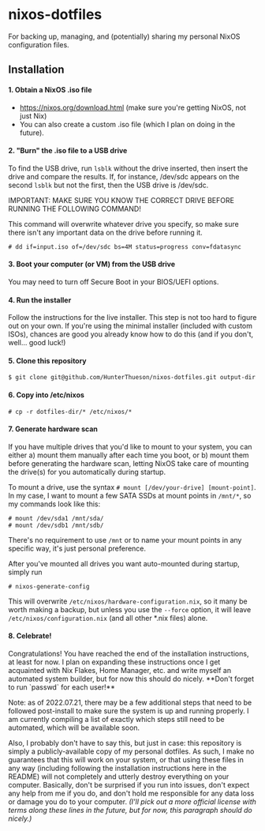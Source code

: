 # nixos-dotfiles
For backing up, managing, and (potentially) sharing my personal NixOS configuration files.

<h2>Installation</h2>
<h4>1. Obtain a NixOS .iso file</h4>

- https://nixos.org/download.html (make sure you're getting NixOS, not just Nix)
- You can also create a custom .iso file (which I plan on doing in the future).

<h4>2. "Burn" the .iso file to a USB drive</h4>

To find the USB drive, run `lsblk` without the drive inserted, then insert the drive
and compare the results. If, for instance, /dev/sdc appears on the second `lsblk`
but not the first, then the USB drive is /dev/sdc.

IMPORTANT: MAKE SURE YOU KNOW THE CORRECT DRIVE BEFORE RUNNING THE FOLLOWING COMMAND!

This command will overwrite whatever drive you specify, so make sure there isn't any
important data on the drive before running it.

```
# dd if=input.iso of=/dev/sdc bs=4M status=progress conv=fdatasync
```

<h4>3. Boot your computer (or VM) from the USB drive</h4>

You may need to turn off Secure Boot in your BIOS/UEFI options.

<h4>4. Run the installer</h4>
Follow the instructions for the live installer. This step is not too hard to figure
out on your own. If you're using the minimal installer (included with custom ISOs),
chances are good you already know how to do this (and if you don't, well... good luck!)

<h4>5. Clone this repository</h4>

```
$ git clone git@github.com/HunterThueson/nixos-dotfiles.git output-dir
```

<h4>6. Copy into /etc/nixos</h4>

```
# cp -r dotfiles-dir/* /etc/nixos/*
```

<h4>7. Generate hardware scan</h4>

If you have multiple drives that you'd like to mount to your system, you can either
a) mount them manually after each time you boot, or
b) mount them before generating the hardware scan, letting NixOS take care of mounting
the drive(s) for you automatically during startup.

To mount a drive, use the syntax `# mount [/dev/your-drive] [mount-point]`. In my case,
I want to mount a few SATA SSDs at mount points in `/mnt/*`, so my commands look like
this:

```
# mount /dev/sda1 /mnt/sda/
# mount /dev/sdb1 /mnt/sdb/
```
There's no requirement to use `/mnt` or to name your mount points in any specific way,
it's just personal preference.

After you've mounted all drives you want auto-mounted during startup, simply run

```
# nixos-generate-config
```

This will overwrite `/etc/nixos/hardware-configuration.nix`, so it many be worth making a
backup, but unless you use the `--force` option, it will leave `/etc/nixos/configuration.nix`
(and all other \*.nix files) alone.

<h4>8. Celebrate!</h4>
Congratulations! You have reached the end of the installation instructions, at least
for now. I plan on expanding these instructions once I get acquainted with Nix Flakes,
Home Manager, etc. and write myself an automated system builder, but for now this should
do nicely. **Don't forget to run `passwd` for each user!**

Note: as of 2022.07.21, there may be a few additional steps that need to be followed
post-install to make sure the system is up and running properly. I am currently
compiling a list of exactly which steps still need to be automated, which will be
available soon.

Also, I probably don't have to say this, but just in case: this repository is simply
a publicly-available copy of my personal dotfiles. As such, I make no guarantees that
this will work on your system, or that using these files in any way (including following
the installation instructions here in the README) will not completely and utterly
destroy everything on your computer. Basically, don't be surprised if you run into
issues, don't expect any help from me if you do, and don't hold me responsible for any
data loss or damage you do to your computer. *(I'll pick out a more official license with
terms along these lines in the future, but for now, this paragraph should do nicely.)*
